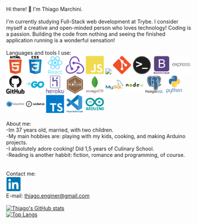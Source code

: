 Hi there! 👋
I'm Thiago Marchini.<br /><br />
I'm currently studying Full-Stack web development at Trybe.
I consider myself a creative and open-minded person who loves technology! Coding is a passion. Building the code from nothing and seeing the finished application running is a wonderful sensation!<br /><br />
Languages and tools I use:<br />
<img width="50px" src="https://raw.githubusercontent.com/devicons/devicon/master/icons/html5/html5-original-wordmark.svg" style="max-width:100%;">
<img width="50px" src="https://raw.githubusercontent.com/devicons/devicon/master/icons/css3/css3-original-wordmark.svg" style="max-width:100%;">
<img width="50px" src="https://raw.githubusercontent.com/devicons/devicon/master/icons/react/react-original-wordmark.svg" style="max-width:100%;">
<img width="50px" src="https://raw.githubusercontent.com/devicons/devicon/master/icons/redux/redux-original.svg" style="max-width:100%;">
<img width="50px" src="https://raw.githubusercontent.com/devicons/devicon/master/icons/javascript/javascript-plain.svg" style="max-width:100%;">
<img width="50px" src="https://camo.githubusercontent.com/6a03d74f936f46f134964c85c554b795004d7bbda945ce789671de4d3f5fd407/68747470733a2f2f706963732e6672656569636f6e732e696f2f75706c6f6164732f69636f6e732f706e672f353839343331333933313534383231383138352d3531322e706e67" data-canonical-src="https://pics.freeicons.io/uploads/icons/png/5894313931548218185-512.png" style="max-width:100%;">
<img width="50px" src="https://raw.githubusercontent.com/devicons/devicon/master/icons/git/git-original.svg" style="max-width:100%;">
<img width="50px" src="https://raw.githubusercontent.com/github/explore/80688e429a7d4ef2fca1e82350fe8e3517d3494d/topics/terminal/terminal.png" style="max-width:100%;">
<img width="50px" src="https://raw.githubusercontent.com/devicons/devicon/master/icons/bootstrap/bootstrap-plain-wordmark.svg" style="max-width:100%;">
<img width="50px" src="https://raw.githubusercontent.com/devicons/devicon/master/icons/express/express-original-wordmark.svg" style="max-width:100%;">
<img width="50px" src="https://raw.githubusercontent.com/devicons/devicon/master/icons/github/github-original-wordmark.svg" style="max-width:100%;">
<img width="50px" src="https://raw.githubusercontent.com/devicons/devicon/master/icons/go/go-original-wordmark.svg" style="max-width:100%;">
<img width="50px" src="https://raw.githubusercontent.com/devicons/devicon/master/icons/heroku/heroku-original-wordmark.svg" style="max-width:100%;">
<img width="50px" src="https://raw.githubusercontent.com/devicons/devicon/master/icons/mocha/mocha-plain.svg" style="max-width:100%;">
<img width="50px" src="https://raw.githubusercontent.com/devicons/devicon/master/icons/mongodb/mongodb-original-wordmark.svg" style="max-width:100%;">
<img width="50px" src="https://raw.githubusercontent.com/devicons/devicon/master/icons/mysql/mysql-original-wordmark.svg" style="max-width:100%;">
<img width="50px" src="https://raw.githubusercontent.com/devicons/devicon/master/icons/nodejs/nodejs-original-wordmark.svg" style="max-width:100%;">
<img width="50px" src="https://raw.githubusercontent.com/devicons/devicon/master/icons/postgresql/postgresql-original-wordmark.svg" style="max-width:100%;">
<img width="50px" src="https://raw.githubusercontent.com/devicons/devicon/master/icons/python/python-original-wordmark.svg" style="max-width:100%;">
<img width="50px" src="https://raw.githubusercontent.com/devicons/devicon/master/icons/sequelize/sequelize-original-wordmark.svg" style="max-width:100%;">
<img width="50px" src="https://raw.githubusercontent.com/devicons/devicon/master/icons/socketio/socketio-original-wordmark.svg" style="max-width:100%;">
<img width="50px" src="https://raw.githubusercontent.com/devicons/devicon/master/icons/typescript/typescript-original.svg" style="max-width:100%;">
<img width="50px" src="https://raw.githubusercontent.com/devicons/devicon/master/icons/vscode/vscode-original-wordmark.svg" style="max-width:100%;">
<img width="50px" src="https://raw.githubusercontent.com/devicons/devicon/master/icons/arduino/arduino-original-wordmark.svg" style="max-width:100%;">
<br /><br />
About me:<br />
-Im 37 years old, married, with two children.<br />
-My main hobbies are: playing with my kids, cooking, and making Arduino projects.<br />
-I absolutely adore cooking! Did 1,5 years of Culinary School.<br />
-Reading is another habbit: fiction, romance and programming, of course.<br />
<br /><br />
Contact me: <br />
<a href="https://www.linkedin.com/in/thiagomarchini/" rel="nofollow">
   <img alt="LinkdeIn de Pedro Toselli" width="40px" src="https://raw.githubusercontent.com/devicons/devicon/master/icons/linkedin/linkedin-original.svg" style="max-width:100%;">
  </a>
  <br />
E-mail: thiago.enginer@gmail.com
<br /><br />
[![Thiago's GitHub stats](https://github-readme-stats.vercel.app/api?username=ThiagoMarchini&count_private=true&show_icons=true)](https://github.com/anuraghazra/github-readme-stats)
<br />
[![Top Langs](https://github-readme-stats.vercel.app/api/top-langs/?username=ThiagoMarchini&layout=compact)](https://github.com/anuraghazra/github-readme-stats)

<!--
**ThiagoMarchini/ThiagoMarchini** is a ✨ _special_ ✨ repository because its `README.md` (this file) appears on your GitHub profile.

Here are some ideas to get you started:

- 🔭 I’m currently working on ...
- 🌱 I’m currently learning ...
- 👯 I’m looking to collaborate on ...
- 🤔 I’m looking for help with ...
- 💬 Ask me about ...
- 📫 How to reach me: ...
- 😄 Pronouns: ...
- ⚡ Fun fact: ...
-->
